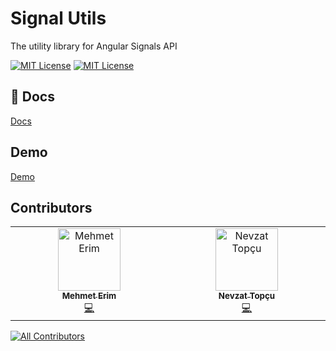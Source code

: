 # Signal Utils

The utility library for Angular Signals API

[![MIT License](https://img.shields.io/badge/License-MIT-green.svg)](https://raw.githubusercontent.com/ngbox/signal-utils/main/LICENSE)
[![MIT License](https://img.shields.io/badge/tested_with-jest-red)](https://jestjs.io/)

## :closed_book: Docs

[Docs](https://ngbox.github.io/signal-utils/)

## Demo

[Demo](https://signal-utils.netlify.app/)

## Contributors

<!-- ALL-CONTRIBUTORS-LIST:START - Do not remove or modify this section -->
<!-- prettier-ignore-start -->
<!-- markdownlint-disable -->
<table>
  <tbody>
    <tr>
      <td align="center" valign="top" width="14.28%"><a href="https://medium.com/@mehmeterim"><img src="https://avatars.githubusercontent.com/u/34455572?v=4?s=100" width="100px;" alt="Mehmet Erim"/><br /><sub><b>Mehmet Erim</b></sub></a><br /><a href="#code-mehmet-erim" title="Code">💻</a></td>
      <td align="center" valign="top" width="14.28%"><a href="https://nevzatopcu.medium.com"><img src="https://avatars.githubusercontent.com/u/33401667?v=4?s=100" width="100px;" alt="Nevzat Topçu"/><br /><sub><b>Nevzat Topçu</b></sub></a><br /><a href="#code-nevzatopcu" title="Code">💻</a></td>
    </tr>
  </tbody>
</table>

<!-- markdownlint-restore -->
<!-- prettier-ignore-end -->

<!-- ALL-CONTRIBUTORS-LIST:END -->

[![All Contributors](https://img.shields.io/github/all-contributors/ngbox/signal-utils?color=ee8449&style=flat-square)](#contributors)
